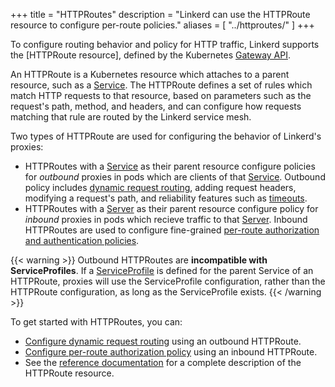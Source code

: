 +++
title = "HTTPRoutes"
description = "Linkerd can use the HTTPRoute resource to configure per-route policies."
aliases = [
  "../httproutes/"
]
+++

To configure routing behavior and policy for HTTP traffic, Linkerd supports the
[HTTPRoute resource], defined by the Kubernetes [Gateway API].

An HTTPRoute is a Kubernetes resource which attaches to a parent resource, such
as a [Service]. The HTTPRoute defines a set of rules which match HTTP requests
to that resource, based on parameters such as the request's path, method, and
headers, and can configure how requests matching that rule are routed by the
Linkerd service mesh.

Two types of HTTPRoute are used for configuring the behavior of Linkerd's
proxies:

- HTTPRoutes with a [Service] as their parent resource configure policies for
  _outbound_ proxies in pods which are clients of that [Service]. Outbound
  policy includes [dynamic request routing][dyn-routing], adding request
  headers, modifying a request's path, and reliability features such as
  [timeouts].
- HTTPRoutes with a [Server] as their parent resource configure policy for
  _inbound_ proxies in pods which recieve traffic to that [Server]. Inbound
  HTTPRoutes are used to configure fine-grained [per-route authorization and
  authentication policies][auth-policy].

{{< warning >}}
Outbound HTTPRoutes are **incompatible with ServiceProfiles**. If a
[ServiceProfile](../service-profiles/) is defined for the parent
Service of an HTTPRoute, proxies will use the ServiceProfile configuration,
rather than the HTTPRoute configuration, as long as the ServiceProfile
exists.
{{< /warning >}}

To get started with HTTPRoutes, you can:

<!-- TODO(eliza): add this link once the timeout doc discusses HTTPRoutes...
- [Configure timeouts][timeouts] using an outbound HTTPRoute.
-->
<!-- TODO(eliza): add this link once the fault injection doc discusses
  HTTPRoutes...
- [Configure fault injection](../../tasks/fault-injection/) using an outbound
  HTTPRoute.
-->

- [Configure dynamic request routing][dyn-routing] using an outbound HTTPRoute.
- [Configure per-route authorization policy][auth-policy] using an inbound
  HTTPRoute.
- See the [reference documentation](../../reference/httproute/) for a complete
  description of the HTTPRoute resource.

[HTTPRotue resource]: https://gateway-api.sigs.k8s.io/api-types/httproute/
[Gateway API]: https://gateway-api.sigs.k8s.io/
[Service]: https://kubernetes.io/docs/concepts/services-networking/service/
[Server]: ../../reference/authorization-policy/#server
[auth-policy]: ../../tasks/configuring-per-route-policy/
[dyn-routing]:../../tasks/configuring-dynamic-request-routing/
[timeouts]: ../../tasks/configuring-dynamic-request-routing/
